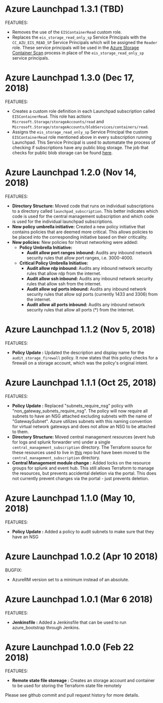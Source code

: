 # Azure Launchpad 1.3.1 (TBD)

FEATURES:
- Removes the use of the `EISContainerRead` custom role.
- Replaces the `eis_storage_read_only_sp` Service Principals with the `CC_AZU_EIS_READ_SP` Service Principals which will be assigned the `Reader` role. These service principals will be used in the [Azure Storage Container Scan](https://github.optum.com/CommercialCloud-Team/azure_storage_container_scan) process in place of the `eis_storage_read_only_sp` service principals.

# Azure Launchpad 1.3.0 (Dec 17, 2018)

FEATURES:

- Creates a custom role definition in each Launchpad subscription called `EISContainerRead`. This role has actions `Microsoft.Storage/storageAccounts/read` and `Microsoft.Storage/storageAccounts/blobServices/containers/read`.
- Assigns the `eis_storage_read_only_sp` Service Principal the custom `EISContainerRead` role mentioned above in every subscription running Launchpad. This Service Principal is used to automatate the process of checking if subscriptions have any public blog storage. The job that checks for public blob storage can be found [here](https://github.optum.com/CommercialCloud-Team/azure_storage_container_scan).

# Azure Launchpad 1.2.0 (Nov 14, 2018)

FEATURES:

- **Directory Structure:** Moved code that runs on individual subscriptions to a directory called `launchpad_subscription`. This better indicates which code is used for the central management subscription and which code is used for the individual launchpad subscriptions.
- **New policy umbrella initiative:** Created a new policy initiative that contains policies that are deemed more critical. This allows policies to be placed into the corresponding initiative based on their criticality.
- **New policies:** New policies for hitrust networking were added:
  - **Policy Umbrella Initiative:**
    - **Audit allow port ranges inbound:** Audits any inbound network security rules that allow port ranges, i.e. 3000-4000.
  - **Critical Policy Umbrella Initiative:**
    - **Audit allow rdp inbound:** Audits any inbound network security rules that allow rdp from the internet.
    - **Audit allow ssh inbound:** Audits any inbound network security rules that allow ssh from the internet.
    - **Audit allow sql ports inbound:** Audits any inbound network security rules that allow sql ports (currently 1433 and 3306) from the internet.
    - **Audit allow all ports inbound:** Audits any inbound network security rules that allow all ports (\*) from the internet.

# Azure Launchpad 1.1.2 (Nov 5, 2018)

FEATURES:

- **Policy Update :** Updated the description and display name for the `audit_storage_firewall` policy. It now states that this policy checks for a firewall on a storage account, which was the policy's original intent.

# Azure Launchpad 1.1.1 (Oct 25, 2018)

FEATURES:

- **Policy Update :** Replaced "subnets_require_nsg" policy with "non_gateway_subnets_require_nsg". The policy will now require all subnets to have an NSG attached excluding subnets with the name of "GatewaySubnet". Azure utilizes subnets with this naming convention for virtual network gateways and does not allow an NSG to be attached to them.
- **Directory Structure:** Moved central management resources (event hub for logs and splunk forwarder vm) under a single `central_management_subscription` directory. The Terraform source for these resources used to live in [this](https://github.optum.com/CommercialCloud-EAC/azure_tenant_launchpad_deprecated) repo but have been moved to the `central_management_subscription` directory.
- **Central Management module change :** Added locks on the resource groups for splunk and event hub. This still allows Terraform to manage the resources, but prevents accidental deletion via the portal. This does not currently prevent changes via the portal - just prevents deletion.

# Azure Launchpad 1.1.0 (May 10, 2018)

FEATURES:

- **Policy Update :** Added a policy to audit subnets to make sure that they have an NSG

# Azure Launchpad 1.0.2 (Apr 10 2018)

BUGFIX:

- AzureRM version set to a minimum instead of an absolute.

# Azure Launchpad 1.0.1 (Mar 6 2018)

FEATURES:

- **Jenkinsfile :** Added a Jenkinsfile that can be used to run azure_bootstrap through Jenkins.

# Azure Launchpad 1.0.0 (Feb 22 2018)

FEATURES:

- **Remote state file storeage :** Creates an storage account and container to be used for storing the Terraform state file remotely

Please see github commit and pull request history for more details.
